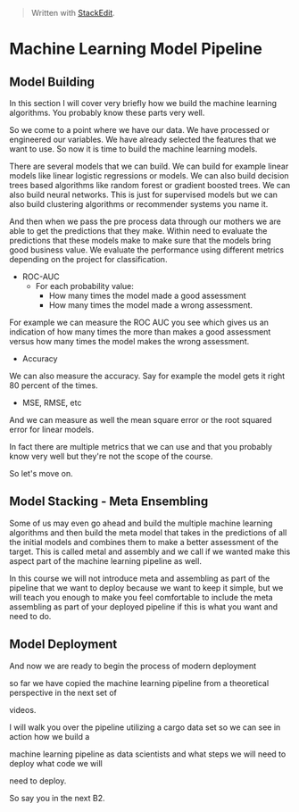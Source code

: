 


> Written with [StackEdit](https://stackedit.io/).

# Machine Learning Model Pipeline 
## Model Building

In this section I will cover very briefly how we build the machine learning algorithms. You probably know these parts very well. 

So we come to a point where we have our data. We have processed or engineered our variables. We have already selected the features that we want to use. So now it is time to build the machine learning models.

There are several models that we can build. We can build for example linear models like linear logistic regressions or models. We can also build decision trees based algorithms like random forest or gradient boosted trees. We can also build neural networks. This is just for supervised models but we can also build clustering algorithms or recommender systems you name it. 

And then when we pass the pre process data through our mothers we are able to get the predictions that they make.  Within need to evaluate the predictions that these models make to make sure that the models bring good business value. We evaluate the performance using different metrics depending on the project for classification.

- ROC-AUC
	- For each probability value:
		- How many times the model made a good assessment
		- How many times the model made a wrong assessment.

For example we can measure the ROC AUC you see which gives us an indication of how many times the more than makes a good assessment versus how many times the model makes the wrong assessment.

- Accuracy 

We can also measure the accuracy. Say for example the model gets it right 80 percent of the times.

- MSE, RMSE, etc

And we can measure as well the mean square error or the root squared error for linear models.

In fact there are multiple metrics that we can use and that you probably know very well but they're not the scope of the course.

So let's move on.

## Model Stacking - Meta Ensembling

Some of us may even go ahead and build the multiple machine learning algorithms and then build the meta model that takes in the predictions of all the initial models and combines them to make a better assessment of the target. This is called metal and assembly and we call if we wanted make this aspect part of the machine learning pipeline as well. 

In this course we will not introduce meta and assembling as part of the pipeline that we want to deploy because we want to keep it simple, but we will teach you enough to make you feel comfortable to include the meta assembling as part of your deployed pipeline if this is what you want and need to do. 

## Model Deployment


And now we are ready to begin the process of modern deployment

so far we have copied the machine learning pipeline from a theoretical perspective in the next set of

videos.

I will walk you over the pipeline utilizing a cargo data set so we can see in action how we build a

machine learning pipeline as data scientists and what steps we will need to deploy what code we will

need to deploy.

So say you in the next B2.
<!--stackedit_data:
eyJoaXN0b3J5IjpbODU0MDE4MzQ4LC0yMDM5MDA2NzUxLDE2MD
M2NDQzNywyMDU1OTA5NDQ3LDE0OTMyNTk3MjldfQ==
-->